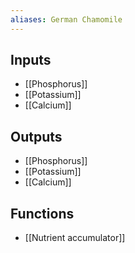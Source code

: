 ```yaml
---
aliases: German Chamomile
---
```


## Inputs
- [[Phosphorus]]
- [[Potassium]] 
- [[Calcium]]

## Outputs
- [[Phosphorus]]
- [[Potassium]] 
- [[Calcium]]

## Functions
- [[Nutrient accumulator]]